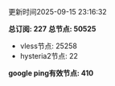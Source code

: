 更新时间2025-09-15 23:16:32

**总订阅: 227**
**总节点: 50525**
- vless节点: 25258
- hysteria2节点: 22

**google ping有效节点: 410**
